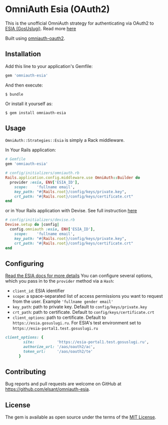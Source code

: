 # OmniAuth Esia (OAuth2)

This is the unofficial OmniAuth strategy for authenticating via OAuth2 to [ESIA (GosUslugi)](https://esia.gosuslugi.ru). Read more [here](http://minsvyaz.ru/ru/activity/directions/13/)

Built using [omniauth-oauth2](https://github.com/intridea/omniauth-oauth2).


## Installation

Add this line to your application's Gemfile:

```ruby
gem 'omniauth-esia'
```

And then execute:

    $ bundle

Or install it yourself as:

    $ gem install omniauth-esia

## Usage

`OmniAuth::Strategies::Esia` is simply a Rack middleware.

In Your Rails application:

```ruby
# Gemfile
gem 'omniauth-esia'
```
```ruby
# config/initializers/omniauth.rb
Rails.application.config.middleware.use OmniAuth::Builder do
  provider :esia, ENV['ESIA_ID'],
    scope:    'fullname email',
    key_path: "#{Rails.root}/config/keys/private.key",
    crt_path: "#{Rails.root}/config/keys/certificate.crt"
end
```

or in Your Rails application with Devise. See full instruction [here](https://github.com/plataformatec/devise/wiki/OmniAuth:-Overview)

```ruby
# config/initializers/devise.rb
Devise.setup do |config|
  config.omniauth :esia, ENV['ESIA_ID'],
    scope:    'fullname email',
    key_path: "#{Rails.root}/config/keys/private.key",
    crt_path: "#{Rails.root}/config/keys/certificate.crt"
end
```

## Configuring

[Read the ESIA docs for more details](http://minsvyaz.ru/ru/documents/4243/)
You can configure several options, which you pass in to the `provider` method via a `Hash`:

* `client_id`: ESIA identifier
* `scope`: a space-separated list of access permissions you want to request from the user. Example `'fullname gender email'`
* `key_path`: path to private key. Default to `config/keys/private.key`
* `crt_path`: path to certificate. Default to `config/keys/certificate.crt`
* `client_options`: path to certificate. Default to `https://esia.gosuslugi.ru`. For ESIA's test environment set to `https://esia-portal1.test.gosuslugi.ru`
```ruby
client_options: {
        site:          'https://esia-portal1.test.gosuslugi.ru',
        authorize_url: '/aas/oauth2/ac',
        token_url:     '/aas/oauth2/te'
      }
```

## Contributing

Bug reports and pull requests are welcome on GitHub at https://github.com/elsant/omniauth-esia.

## License

The gem is available as open source under the terms of the [MIT License](https://opensource.org/licenses/MIT).
